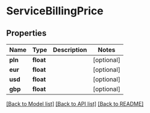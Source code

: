 # ServiceBillingPrice


## Properties
Name | Type | Description | Notes
------------ | ------------- | ------------- | -------------
**pln** | **float** |  | [optional] 
**eur** | **float** |  | [optional] 
**usd** | **float** |  | [optional] 
**gbp** | **float** |  | [optional] 

[[Back to Model list]](../README.md#documentation-for-models) [[Back to API list]](../README.md#documentation-for-api-endpoints) [[Back to README]](../README.md)


